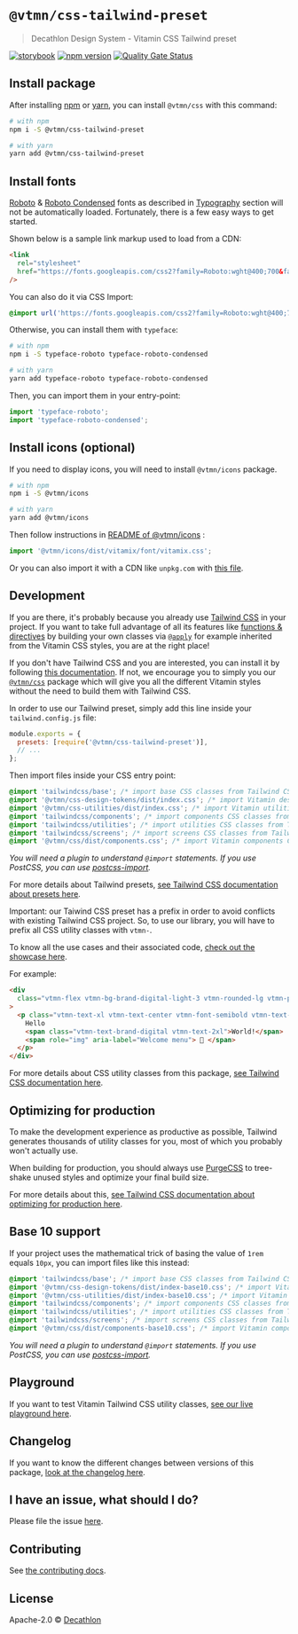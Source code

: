 # `@vtmn/css-tailwind-preset`

> Decathlon Design System - Vitamin CSS Tailwind preset

<a href="https://decathlon.github.io/vitamin-web/@vtmn/showcase-css"><img src="https://img.shields.io/badge/storybook-css-d891bc?style=flat&logo=storybook" alt="storybook" /></a>
<a href="https://www.npmjs.com/package/@vtmn/css"><img src="https://img.shields.io/npm/v/@vtmn/css?style=flat&logo=npm" alt="npm version" /></a>
<a href="https://sonarcloud.io/dashboard?id=decathlon_vitamin-web_css"><img src="https://sonarcloud.io/api/project_badges/measure?project=decathlon_vitamin-web_css&metric=alert_status" alt="Quality Gate Status" /></a>

## Install package

After installing [npm](https://docs.npmjs.com/downloading-and-installing-node-js-and-npm) or [yarn](https://yarnpkg.com/en/docs/install), you can install `@vtmn/css` with this command:

```sh
# with npm
npm i -S @vtmn/css-tailwind-preset

# with yarn
yarn add @vtmn/css-tailwind-preset
```

## Install fonts

[Roboto](https://fonts.google.com/specimen/Roboto) & [Roboto Condensed](https://fonts.google.com/specimen/Roboto+Condensed) fonts as described in [Typography](https://www.decathlon.design/726f8c765/v/0/p/860e14-typography) section will not be automatically loaded. Fortunately, there is a few easy ways to get started.

Shown below is a sample link markup used to load from a CDN:

```html
<link
  rel="stylesheet"
  href="https://fonts.googleapis.com/css2?family=Roboto:wght@400;700&family=Roboto+Condensed:ital,wght@0,400;0,700;1,700&display=swap"
/>
```

You can also do it via CSS Import:

```css
@import url('https://fonts.googleapis.com/css2?family=Roboto:wght@400;700&family=Roboto+Condensed:ital,wght@0,400;0,700;1,700&display=swap');
```

Otherwise, you can install them with `typeface`:

```sh
# with npm
npm i -S typeface-roboto typeface-roboto-condensed

# with yarn
yarn add typeface-roboto typeface-roboto-condensed
```

Then, you can import them in your entry-point:

```javascript
import 'typeface-roboto';
import 'typeface-roboto-condensed';
```

## Install icons (optional)

If you need to display icons, you will need to install `@vtmn/icons` package.

```sh
# with npm
npm i -S @vtmn/icons

# with yarn
yarn add @vtmn/icons
```

Then follow instructions in [README of @vtmn/icons](https://www.npmjs.com/package/@vtmn/icons) :

```javascript
import '@vtmn/icons/dist/vitamix/font/vitamix.css';
```

Or you can also import it with a CDN like `unpkg.com` with [this file](https://unpkg.com/@vtmn/icons/dist/vitamix/font/vitamix.css).

## Development

If you are there, it's probably because you already use [Tailwind CSS](https://tailwindcss.com/) in your project. If you want to take full advantage of all its features like [functions & directives](https://tailwindcss.com/docs/functions-and-directives) by building your own classes via [`@apply`](https://tailwindcss.com/docs/functions-and-directives#apply) for example inherited from the Vitamin CSS styles, you are at the right place!

If you don't have Tailwind CSS and you are interested, you can install it by following [this documentation](https://tailwindcss.com/docs/installation). If not, we encourage you to simply you our [`@vtmn/css`](https://www.npmjs.com/package/@vtmn/css) package which will give you all the different Vitamin styles without the need to build them with Tailwind CSS.

In order to use our Tailwind preset, simply add this line inside your `tailwind.config.js` file:

```js
module.exports = {
  presets: [require('@vtmn/css-tailwind-preset')],
  // ...
};
```

Then import files inside your CSS entry point:

```css
@import 'tailwindcss/base'; /* import base CSS classes from Tailwind CSS (optional) */
@import '@vtmn/css-design-tokens/dist/index.css'; /* import Vitamin design tokens CSS classes (required) */
@import '@vtmn/css-utilities/dist/index.css'; /* import Vitamin utilities CSS classes (required) */
@import 'tailwindcss/components'; /* import components CSS classes from Tailwind CSS (optional) */
@import 'tailwindcss/utilities'; /* import utilities CSS classes from Tailwind CSS (optional) */
@import 'tailwindcss/screens'; /* import screens CSS classes from Tailwind CSS (optional) */
@import '@vtmn/css/dist/components.css'; /* import Vitamin components CSS classes (required) */
```

_You will need a plugin to understand `@import` statements. If you use PostCSS, you can use [postcss-import](https://www.npmjs.com/package/postcss-import)._

For more details about Tailwind presets, [see Tailwind CSS documentation about presets here](https://tailwindcss.com/docs/presets).

Important: our Taiwind CSS preset has a prefix in order to avoid conflicts with existing Tailwind CSS project. So, to use our library, you will have to prefix all CSS utility classes with `vtmn-`.

To know all the use cases and their associated code, [check out the showcase here](https://decathlon.github.io/vitamin-web/@vtmn/showcase-css).

For example:

```html
<div
  class="vtmn-flex vtmn-bg-brand-digital-light-3 vtmn-rounded-lg vtmn-p-6 vtmn-mb-5"
>
  <p class="vtmn-text-xl vtmn-text-center vtmn-font-semibold vtmn-text-black">
    Hello
    <span class="vtmn-text-brand-digital vtmn-text-2xl">World!</span>
    <span role="img" aria-label="Welcome menu"> 🎉 </span>
  </p>
</div>
```

For more details about CSS utility classes from this package, [see Tailwind CSS documentation here](https://tailwindcss.com/docs).

## Optimizing for production

To make the development experience as productive as possible, Tailwind generates thousands of utility classes for you, most of which you probably won't actually use.

When building for production, you should always use [PurgeCSS](https://purgecss.com) to tree-shake unused styles and optimize your final build size.

For more details about this, [see Tailwind CSS documentation about optimizing for production here](https://tailwindcss.com/docs/optimizing-for-production).

## Base 10 support

If your project uses the mathematical trick of basing the value of `1rem` equals `10px`, you can import files like this instead:

```css
@import 'tailwindcss/base'; /* import base CSS classes from Tailwind CSS (optional) */
@import '@vtmn/css-design-tokens/dist/index-base10.css'; /* import Vitamin design tokens CSS classes (required) */
@import '@vtmn/css-utilities/dist/index-base10.css'; /* import Vitamin utilities CSS classes (required) */
@import 'tailwindcss/components'; /* import components CSS classes from Tailwind CSS (optional) */
@import 'tailwindcss/utilities'; /* import utilities CSS classes from Tailwind CSS (optional) */
@import 'tailwindcss/screens'; /* import screens CSS classes from Tailwind CSS (optional) */
@import '@vtmn/css/dist/components-base10.css'; /* import Vitamin components CSS classes (required) */
```

_You will need a plugin to understand `@import` statements. If you use PostCSS, you can use [postcss-import](https://www.npmjs.com/package/postcss-import)._

## Playground

If you want to test Vitamin Tailwind CSS utility classes, [see our live playground here](https://play.tailwindcss.com/BeTM6rz97A).

## Changelog

If you want to know the different changes between versions of this package, [look at the changelog here](https://github.com/Decathlon/vitamin-web/blob/main/packages/sources/css/presets/tailwind/CHANGELOG.md).

## I have an issue, what should I do?

Please file the issue [here](https://github.com/Decathlon/vitamin-web/issues/new).

## Contributing

See [the contributing docs](https://github.com/Decathlon/vitamin-web/blob/main/CONTRIBUTING.md).

## License

Apache-2.0 © [Decathlon](https://github.com/Decathlon)
